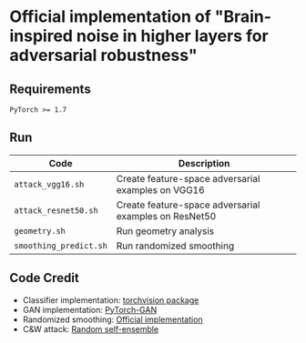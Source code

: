 # Official implementation of "Brain-inspired noise in higher layers for adversarial robustness"

## Requirements

```
PyTorch >= 1.7
```

## Run

|  Code                     |  Description
|  ----                     | ----
|  `attack_vgg16.sh`        |  Create feature-space adversarial examples on VGG16
|  `attack_resnet50.sh`     |  Create feature-space adversarial examples on ResNet50
|  `geometry.sh`            |  Run geometry analysis
|  `smoothing_predict.sh`   |  Run randomized smoothing

## Code Credit
* Classifier implementation: [torchvision package](https://github.com/pytorch/vision/tree/master/torchvision/models)
* GAN implementation: [PyTorch-GAN](https://github.com/eriklindernoren/PyTorch-GAN)
* Randomized smoothing: [Official implementation](https://github.com/locuslab/smoothing)
* C&W attack: [Random self-ensemble](https://github.com/xuanqing94/RobustNet/blob/master/attack.py)
